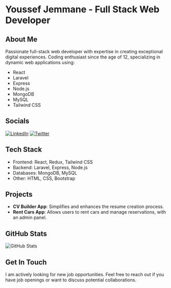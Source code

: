 # Youssef Jemmane - Full Stack Web Developer

## About Me
Passionate full-stack web developer with expertise in creating exceptional digital experiences. Coding enthusiast since the age of 12, specializing in dynamic web applications using:

- React
- Laravel
- Express
- Node.js
- MongoDB
- MySQL
- Tailwind CSS

## Socials
[![LinkedIn](https://img.shields.io/badge/LinkedIn-%230077B5.svg?logo=linkedin&logoColor=white)](https://www.linkedin.com/in/jemmaneyoussef/) [![Twitter](https://img.shields.io/badge/Twitter-%23000000.svg?logo=Twitter&logoColor=blue)](https://twitter.com/@YoussefJemmane) 

## Tech Stack
- Frontend: React, Redux, Tailwind CSS
- Backend: Laravel, Express, Node.js
- Databases: MongoDB, MySQL
- Other: HTML, CSS, Bootstrap

## Projects
- **CV Builder App**: Simplifies and enhances the resume creation process.
- **Rent Cars App**: Allows users to rent cars and manage reservations, with an admin panel.

## GitHub Stats
![GitHub Stats](https://github-readme-stats.vercel.app/api?username=YoussefJemmane&theme=merko&hide_border=true&include_all_commits=false&count_private=false)

## Get In Touch
I am actively looking for new job opportunities. Feel free to reach out if you have job openings or want to discuss potential collaborations.
